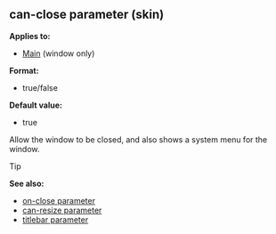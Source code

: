 ## can-close parameter (skin)


**Applies to:**
+   [Main](/ref/skin/control/main.md) (window only)

**Format:**
+   true/false

**Default value:**
+   true


Allow the window to be closed, and also shows a system menu for
the window.

> [!TIP] 
> **See also:**
> +   [on-close parameter](/ref/skin/param/on-close.md) 
> +   [can-resize parameter](/ref/skin/param/can-resize.md) 
> +   [titlebar parameter](/ref/skin/param/titlebar.md) 